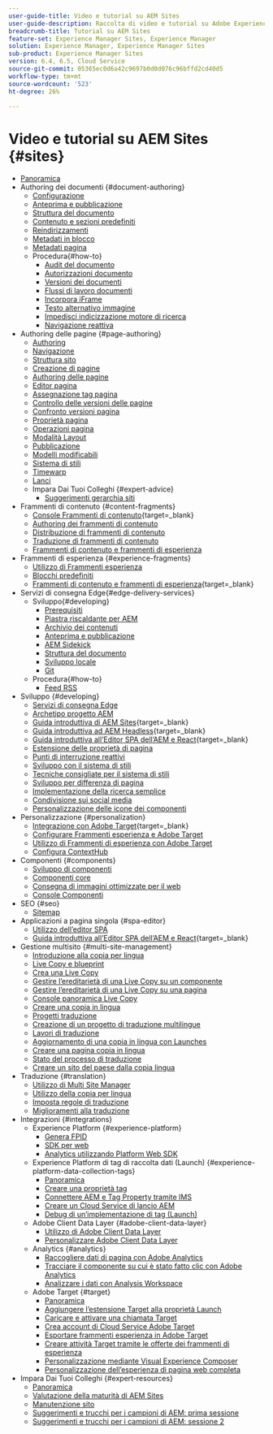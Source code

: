 ```yaml
---
user-guide-title: Video e tutorial su AEM Sites
user-guide-description: Raccolta di video e tutorial su Adobe Experience Manager Sites.
breadcrumb-title: Tutorial su AEM Sites
feature-set: Experience Manager Sites, Experience Manager
solution: Experience Manager, Experience Manager Sites
sub-product: Experience Manager Sites
version: 6.4, 6.5, Cloud Service
source-git-commit: 05365ec0d6a42c9697b0d0d076c96bffd2cd40d5
workflow-type: tm+mt
source-wordcount: '523'
ht-degree: 26%

---
```



# Video e tutorial su AEM Sites {#sites}

+ [Panoramica](overview.md)
+ Authoring dei documenti {#document-authoring}
   + [Configurazione](document-authoring/set-up.md)
   + [Anteprima e pubblicazione](document-authoring/preview-and-publish.md)
   + [Struttura del documento](document-authoring/document-structure.md)
   + [Contenuto e sezioni predefiniti](document-authoring/default-content-and-sections.md)
   + [Reindirizzamenti](document-authoring/redirects.md)
   + [Metadati in blocco](document-authoring/bulk-metadata.md)
   + [Metadati pagina](document-authoring/page-metadata.md)
   + Procedura{#how-to}
      + [Audit del documento](./document-authoring/how-to/document-audit.md)
      + [Autorizzazioni documento](./document-authoring/how-to/document-permissions.md)
      + [Versioni dei documenti](./document-authoring/how-to/document-versions.md)
      + [Flussi di lavoro documenti](./document-authoring/how-to/document-workflows.md)
      + [Incorpora iFrame](./document-authoring/how-to/iframes.md)
      + [Testo alternativo immagine](./document-authoring/how-to/image-alt-text.md)
      + [Impedisci indicizzazione motore di ricerca](./document-authoring/how-to/no-index.md)
      + [Navigazione reattiva](document-authoring/how-to/responsive-navigation.md)
+ Authoring delle pagine {#page-authoring}
   + [Authoring](page-authoring/aem-sites-authoring-overview.md)
   + [Navigazione](page-authoring/basic-handling-sites-feature-video-use.md)
   + [Struttura sito ](page-authoring/content-hierarchy-feature-video-use.md)
   + [Creazione di pagine](page-authoring/creating-page-feature-video-use.md)
   + [Authoring delle pagine](page-authoring/page-authoring-overview-feature-video-use.md)
   + [Editor pagina](page-authoring/page-editor-feature-video-use.md)
   + [Assegnazione tag pagina](page-authoring/page-tagging-feature-video-use.md)
   + [Controllo delle versioni delle pagine](page-authoring/page-versioning-feature-video-use.md)
   + [Confronto versioni pagina](page-authoring/page-diff-feature-video-use.md)
   + [Proprietà pagina](page-authoring/page-properties-feature-video-understand.md)
   + [Operazioni pagina](page-authoring/page-operations-feature-video-use.md)
   + [Modalità Layout](page-authoring/responsive-layout-feature-video-understand.md)
   + [Pubblicazione](page-authoring/publication-management-feature-video-use.md)
   + [Modelli modificabili](page-authoring/template-editor-feature-video-use.md)
   + [Sistema di stili](page-authoring/style-system-feature-video-use.md)
   + [Timewarp  ](page-authoring/timewarp-feature-video-use.md)
   + [Lanci](page-authoring/launches.md)
   + Impara Dai Tuoi Colleghi {#expert-advice}
      + [Suggerimenti gerarchia siti](page-authoring/expert-advice/site-hierarchy.md)
+ Frammenti di contenuto {#content-fragments}
   + [Console Frammenti di contenuto](https://experienceleague.adobe.com/docs/experience-manager-learn/content-fragments-console/overview.html){target=_blank}
   + [Authoring dei frammenti di contenuto](content-fragments/content-fragments-feature-video-use.md)
   + [Distribuzione di frammenti di contenuto](content-fragments/content-fragments-delivery-feature-video-use.md)
   + [Traduzione di frammenti di contenuto](content-fragments/content-fragments-translation-feature-video-use.md)
   + [Frammenti di contenuto e frammenti di esperienza](content-fragments/understand-content-fragments-and-experience-fragments.md)
+ Frammenti di esperienza {#experience-fragments}
   + [Utilizzo di Frammenti esperienza](experience-fragments/experience-fragments-feature-video-use.md)
   + [Blocchi predefiniti](experience-fragments/building-blocks.md)
   + [Frammenti di contenuto e frammenti di esperienza](https://experienceleague.adobe.com/docs/experience-manager-learn/sites/content-fragments/understand-content-fragments-and-experience-fragments.html){target=_blank}
+ Servizi di consegna Edge{#edge-delivery-services}
   + Sviluppo{#developing}
      + [Prerequisiti](./edge-delivery-services/developing/prerequisites.md)
      + [Piastra riscaldante per AEM](./edge-delivery-services/developing/aem-boilerplate.md)
      + [Archivio dei contenuti](./edge-delivery-services/developing/content-repository.md)
      + [Anteprima e pubblicazione](./edge-delivery-services/developing/preview-and-publish.md)
      + [AEM Sidekick](./edge-delivery-services/developing/sidekick.md)
      + [Struttura del documento](./edge-delivery-services/developing/document-structure.md)
      + [Sviluppo locale](./edge-delivery-services/developing/local-development.md)
      + [Git](./edge-delivery-services/developing/git.md)
   + Procedura{#how-to}
      + [Feed RSS](./edge-delivery-services/how-to/rss.md)
+ Sviluppo {#developing}
   + [Servizi di consegna Edge](developing/edge-delivery-services.md)
   + [Archetipo progetto AEM](developing/aem-project-archetype.md)
   + [Guida introduttiva di AEM Sites](https://experienceleague.adobe.com/docs/experience-manager-learn/getting-started-wknd-tutorial-develop/overview.html?lang=it){target=_blank}
   + [Guida introduttiva ad AEM Headless](https://experienceleague.adobe.com/docs/experience-manager-learn/getting-started-with-aem-headless/overview.html?lang=it){target=_blank}
   + [Guida introduttiva all’Editor SPA dell’AEM e React](https://experienceleague.adobe.com/docs/experience-manager-learn/getting-started-with-aem-headless/spa-editor/react/overview.html){target=_blank}
   + [Estensione delle proprietà di pagina](developing/page-properties-technical-video-develop.md)
   + [Punti di interruzione reattivi](developing/responsive-breakpoints.md)
   + [Sviluppo con il sistema di stili](developing/style-system-technical-video-understand.md)
   + [Tecniche consigliate per il sistema di stili](developing/style-organization-style-system-understand-article.md)
   + [Sviluppo per differenza di pagina](developing/page-diff-technical-video-develop.md)
   + [Implementazione della ricerca semplice](developing/search-tutorial-develop.md)
   + [Condivisione sui social media](developing/social-media-sharing-technical-video-use.md)
   + [Personalizzazione delle icone dei componenti](developing/component-icons-technical-video-develop.md)
+ Personalizzazione {#personalization}
   + [Integrazione con Adobe Target](https://helpx.adobe.com/marketing-cloud/how-to/aem-target.html){target=_blank}
   + [Configurare Frammenti esperienza e Adobe Target](personalization/experience-fragment-target-technical-video-setup.md)
   + [Utilizzo di Frammenti di esperienza con Adobe Target](personalization/experience-fragment-target-offer-feature-video-use.md)
   + [Configura ContextHub](personalization/context-hub-technical-video-setup.md)
+ Componenti {#components}
   + [Sviluppo di componenti](components/component-development.md)
   + [Componenti core](components/core-components-feature-video-understand.md)
   + [Consegna di immagini ottimizzate per il web](components/web-optimized-image-delivery.md)
   + [Console Componenti](components/components-console-feature-video-use.md)
+ SEO {#seo}
   + [Sitemap](./seo/sitemaps.md)
+ Applicazioni a pagina singola {#spa-editor}
   + [Utilizzo dell’editor SPA](spa-editor/spa-editor-framework-feature-video-use.md)
   + [Guida introduttiva all’Editor SPA dell’AEM e React](https://experienceleague.adobe.com/docs/experience-manager-learn/getting-started-with-aem-headless/spa-editor/react/overview.html){target=_blank}
+ Gestione multisito {#multi-site-management}
   + [Introduzione alla copia per lingua](./multi-site-management/language-copy-overview.md)
   + [Live Copy e blueprint](./multi-site-management/live-copy-and-blueprint.md)
   + [Crea una Live Copy](./multi-site-management/create-live-copy.md)
   + [Gestire l’ereditarietà di una Live Copy su un componente](./multi-site-management/manage-component-inheritance-live-copy.md)
   + [Gestire l’ereditarietà di una Live Copy su una pagina](./multi-site-management/manage-page-inheritance-live-copy.md)
   + [Console panoramica Live Copy](./multi-site-management/live-copy-overview-console.md)
   + [Creare una copia in lingua](./multi-site-management/create-language-copy.md)
   + [Progetti traduzione](./multi-site-management/manage-translation-projects.md)
   + [Creazione di un progetto di traduzione multilingue](./multi-site-management/create-multinational-translational-project.md)
   + [Lavori di traduzione](./multi-site-management/create-translation-job.md)
   + [Aggiornamento di una copia in lingua con Launches](./multi-site-management/updating-language-copy.md)
   + [Creare una pagina copia in lingua](./multi-site-management/create-new-page-language-copy.md)
   + [Stato del processo di traduzione](./multi-site-management/translation-job-status.md)
   + [Creare un sito del paese dalla copia lingua](./multi-site-management/create-new-site.md)
+ Traduzione {#translation}
   + [Utilizzo di Multi Site Manager](translation/multi-site-manager-feature-video-use.md)
   + [Utilizzo della copia per lingua](translation/language-copy-feature-video-use.md)
   + [Imposta regole di traduzione](translation/translation-rules-editor-technical-video-setup.md)
   + [Miglioramenti alla traduzione](translation/translation-enhancements-feature-video-use.md)
+ Integrazioni {#integrations}
   + Experience Platform {#experience-platform}
      + [Genera FPID](integrations/platform/fpid.md)
      + [SDK per web](integrations/platform/web-sdk.md)
      + [Analytics utilizzando Platform Web SDK](integrations/platform/analytics-using-web-sdk.md)
   + Experience Platform di tag di raccolta dati (Launch) {#experience-platform-data-collection-tags}
      + [Panoramica](integrations/experience-platform/data-collection/tags/overview.md)
      + [Creare una proprietà tag](integrations/experience-platform/data-collection/tags/create-tag-property.md)
      + [Connettere AEM e Tag Property tramite IMS](integrations/experience-platform/data-collection/tags/connect-aem-tag-property-using-ims.md)
      + [Creare un Cloud Service di lancio AEM](integrations/experience-platform/data-collection/tags/create-aem-launch-cloud-service.md)
      + [Debug di un’implementazione di tag (Launch)](integrations/experience-platform/data-collection/tags/debug-tags-implementation.md)
   + Adobe Client Data Layer {#adobe-client-data-layer}
      + [Utilizzo di Adobe Client Data Layer](integrations/adobe-client-data-layer/data-layer-overview.md)
      + [Personalizzare Adobe Client Data Layer](integrations/adobe-client-data-layer/data-layer-customize.md)
   + Analytics {#analytics}
      + [Raccogliere dati di pagina con Adobe Analytics](integrations/analytics/collect-data-analytics.md)
      + [Tracciare il componente su cui è stato fatto clic con Adobe Analytics](integrations/analytics/track-clicked-component.md)
      + [Analizzare i dati con Analysis Workspace](integrations/analytics/create-analytics-workspace.md)
   + Adobe Target {#target}
      + [Panoramica](integrations/adobe-target/overview.md)
      + [Aggiungere l’estensione Target alla proprietà Launch](integrations/adobe-target/add-target-launch-extension.md)
      + [Caricare e attivare una chiamata Target](integrations/adobe-target/load-and-fire-target.md)
      + [Crea account di Cloud Service Adobe Target](integrations/adobe-target/setup-aem-target-cloud-service.md)
      + [Esportare frammenti esperienza in Adobe Target](integrations/adobe-target/export-experience-fragment-target.md)
      + [Creare attività Target tramite le offerte dei frammenti di esperienza](integrations/adobe-target/create-target-activity.md)
      + [Personalizzazione mediante Visual Experience Composer](integrations/adobe-target/personalization-using-vec.md)
      + [Personalizzazione dell’esperienza di pagina web completa](integrations/adobe-target/personalization-web-page.md)
+ Impara Dai Tuoi Colleghi {#expert-resources}
   + [Panoramica](expert-resources/learn-from-your-peers-overview.md)
   + [Valutazione della maturità di AEM Sites](expert-resources/maturity-assessment.md)
   + [Manutenzione sito](expert-resources/site-maintenance.md)
   + [Suggerimenti e trucchi per i campioni di AEM: prima sessione](expert-resources/champion-tips-1.md)
   + [Suggerimenti e trucchi per i campioni di AEM: sessione 2](expert-resources/champion-tips-2.md)
